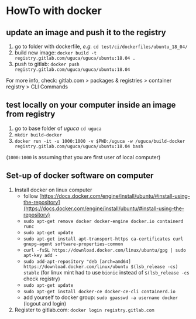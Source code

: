 # HowTo with docker

## update an image and push it to the registry

1. go to folder with dockerfile, *e.g.* `cd test/ci/dockerfiles/ubuntu_18_04/`
2. build new image: `docker build -t registry.gitlab.com/uguca/uguca/ubuntu:18.04 .`
3. push to gitlab: `docker push registry.gitlab.com/uguca/uguca/ubuntu:18.04`

For more info, check: gitlab.com > packages & registries > container registry > CLI Commands


## test locally on your computer inside an image from registry

1. go to base folder of *uguca* `cd uguca`
2. `mkdir build-docker`
3. `docker run -it -u 1000:1000 -v $PWD:/uguca -w /uguca/build-docker registry.gitlab.com/uguca/uguca/ubuntu:18.04 bash` 

(`1000:1000` is assuming that you are first user of local computer)


## Set-up of docker software on computer

1. Install docker on linux computer
   * follow [https://docs.docker.com/engine/install/ubuntu/#install-using-the-repository](https://docs.docker.com/engine/install/ubuntu/#install-using-the-repository)
   * `sudo apt-get remove docker docker-engine docker.io containerd runc`
   * `sudo apt-get update`
   * `sudo apt-get install apt-transport-https ca-certificates curl gnupg-agent software-properties-common`
   * `curl -fsSL https://download.docker.com/linux/ubuntu/gpg | sudo apt-key add -`
   * `sudo add-apt-repository "deb [arch=amd64] https://download.docker.com/linux/ubuntu $(lsb_release -cs) stable` (for linux mint had to use `bionic` instead of `$(lsb_release -cs` check registry)
   * `sudo apt-get update`
   * `sudo apt-get install docker-ce docker-ce-cli containerd.io`
   * add yourself to docker group: `sudo gpasswd -a username docker` (logout and login)
2. Register to gitlab.com: `docker login registry.gitlab.com`
